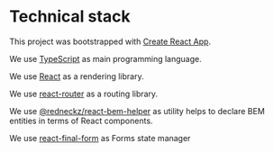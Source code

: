 # Technical stack

This project was bootstrapped with [Create React App](https://github.com/facebook/create-react-app).

We use [TypeScript](https://www.typescriptlang.org/) as main programming language.

We use [React](https://reactjs.org/) as a rendering library.

We use [react-router](https://github.com/ReactTraining/react-router) as a routing library.

We use [@redneckz/react-bem-helper](https://github.com/redneckz/react-bem-helper) as utility helps to declare BEM entities in terms of React components.

We use [react-final-form](https://github.com/final-form/react-final-form) as Forms state manager
